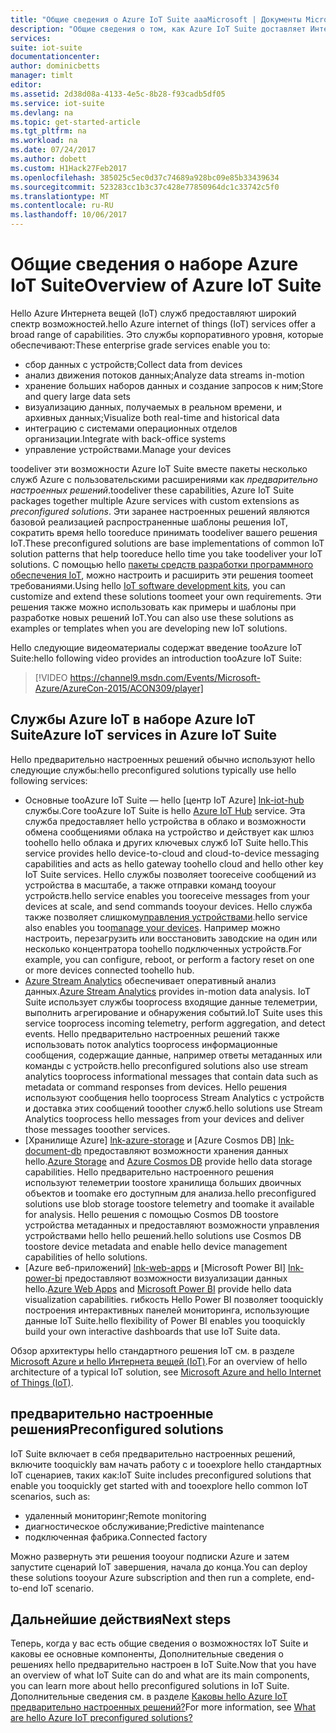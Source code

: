 ```yaml
---
title: "Общие сведения о Azure IoT Suite aaaMicrosoft | Документы Microsoft"
description: "Общие сведения о том, как Azure IoT Suite доставляет Интернет вещей toocollect предварительно настроенных решений, анализ и хранения данных, предоставляют визуализацию и интеграцию с другими системами."
services: 
suite: iot-suite
documentationcenter: 
author: dominicbetts
manager: timlt
editor: 
ms.assetid: 2d38d08a-4133-4e5c-8b28-f93cadb5df05
ms.service: iot-suite
ms.devlang: na
ms.topic: get-started-article
ms.tgt_pltfrm: na
ms.workload: na
ms.date: 07/24/2017
ms.author: dobett
ms.custom: H1Hack27Feb2017
ms.openlocfilehash: 385025c5ec0d37c74689a928bc09e85b33439634
ms.sourcegitcommit: 523283cc1b3c37c428e77850964dc1c33742c5f0
ms.translationtype: MT
ms.contentlocale: ru-RU
ms.lasthandoff: 10/06/2017
---
```

# <a name="overview-of-azure-iot-suite"></a><span data-ttu-id="1fb3f-103">Общие сведения о наборе Azure IoT Suite</span><span class="sxs-lookup"><span data-stu-id="1fb3f-103">Overview of Azure IoT Suite</span></span>

<span data-ttu-id="1fb3f-104">Hello Azure Интернета вещей (IoT) служб предоставляют широкий спектр возможностей.</span><span class="sxs-lookup"><span data-stu-id="1fb3f-104">hello Azure internet of things (IoT) services offer a broad range of capabilities.</span></span> <span data-ttu-id="1fb3f-105">Это службы корпоративного уровня, которые обеспечивают:</span><span class="sxs-lookup"><span data-stu-id="1fb3f-105">These enterprise grade services enable you to:</span></span>

* <span data-ttu-id="1fb3f-106">сбор данных с устройств;</span><span class="sxs-lookup"><span data-stu-id="1fb3f-106">Collect data from devices</span></span>
* <span data-ttu-id="1fb3f-107">анализ движения потоков данных;</span><span class="sxs-lookup"><span data-stu-id="1fb3f-107">Analyze data streams in-motion</span></span>
* <span data-ttu-id="1fb3f-108">хранение больших наборов данных и создание запросов к ним;</span><span class="sxs-lookup"><span data-stu-id="1fb3f-108">Store and query large data sets</span></span>
* <span data-ttu-id="1fb3f-109">визуализацию данных, получаемых в реальном времени, и архивных данных;</span><span class="sxs-lookup"><span data-stu-id="1fb3f-109">Visualize both real-time and historical data</span></span>
* <span data-ttu-id="1fb3f-110">интеграцию с системами операционных отделов организации.</span><span class="sxs-lookup"><span data-stu-id="1fb3f-110">Integrate with back-office systems</span></span>
* <span data-ttu-id="1fb3f-111">управление устройствами.</span><span class="sxs-lookup"><span data-stu-id="1fb3f-111">Manage your devices</span></span>

<span data-ttu-id="1fb3f-112">toodeliver эти возможности Azure IoT Suite вместе пакеты несколько служб Azure с пользовательскими расширениями как *предварительно настроенных решений*.</span><span class="sxs-lookup"><span data-stu-id="1fb3f-112">toodeliver these capabilities, Azure IoT Suite packages together multiple Azure services with custom extensions as *preconfigured solutions*.</span></span> <span data-ttu-id="1fb3f-113">Эти заранее настроенных решений являются базовой реализацией распространенные шаблоны решения IoT, сократить время hello tooreduce принимать toodeliver вашего решения IoT.</span><span class="sxs-lookup"><span data-stu-id="1fb3f-113">These preconfigured solutions are base implementations of common IoT solution patterns that help tooreduce hello time you take toodeliver your IoT solutions.</span></span> <span data-ttu-id="1fb3f-114">С помощью hello [пакеты средств разработки программного обеспечения IoT][lnk-sdks], можно настроить и расширить эти решения toomeet требованиями.</span><span class="sxs-lookup"><span data-stu-id="1fb3f-114">Using hello [IoT software development kits][lnk-sdks], you can customize and extend these solutions toomeet your own requirements.</span></span> <span data-ttu-id="1fb3f-115">Эти решения также можно использовать как примеры и шаблоны при разработке новых решений IoT.</span><span class="sxs-lookup"><span data-stu-id="1fb3f-115">You can also use these solutions as examples or templates when you are developing new IoT solutions.</span></span>

<span data-ttu-id="1fb3f-116">Hello следующие видеоматериалы содержат введение tooAzure IoT Suite:</span><span class="sxs-lookup"><span data-stu-id="1fb3f-116">hello following video provides an introduction tooAzure IoT Suite:</span></span>

> [!VIDEO https://channel9.msdn.com/Events/Microsoft-Azure/AzureCon-2015/ACON309/player]
> 
> 

## <a name="azure-iot-services-in-azure-iot-suite"></a><span data-ttu-id="1fb3f-117">Службы Azure IoT в наборе Azure IoT Suite</span><span class="sxs-lookup"><span data-stu-id="1fb3f-117">Azure IoT services in Azure IoT Suite</span></span>
<span data-ttu-id="1fb3f-118">Hello предварительно настроенных решений обычно используют hello следующие службы:</span><span class="sxs-lookup"><span data-stu-id="1fb3f-118">hello preconfigured solutions typically use hello following services:</span></span>

* <span data-ttu-id="1fb3f-119">Основные tooAzure IoT Suite — hello [центр IoT Azure] [ lnk-iot-hub] службы.</span><span class="sxs-lookup"><span data-stu-id="1fb3f-119">Core tooAzure IoT Suite is hello [Azure IoT Hub][lnk-iot-hub] service.</span></span> <span data-ttu-id="1fb3f-120">Эта служба предоставляет hello устройства в облако и возможности обмена сообщениями облака на устройство и действует как шлюз toohello hello облака и других ключевых служб IoT Suite hello.</span><span class="sxs-lookup"><span data-stu-id="1fb3f-120">This service provides hello device-to-cloud and cloud-to-device messaging capabilities and acts as hello gateway toohello cloud and hello other key IoT Suite services.</span></span> <span data-ttu-id="1fb3f-121">Hello службы позволяет tooreceive сообщений из устройства в масштабе, а также отправки команд tooyour устройств.</span><span class="sxs-lookup"><span data-stu-id="1fb3f-121">hello service enables you tooreceive messages from your devices at scale, and send commands tooyour devices.</span></span> <span data-ttu-id="1fb3f-122">Hello служба также позволяет слишком[управления устройствами][lnk-device-management].</span><span class="sxs-lookup"><span data-stu-id="1fb3f-122">hello service also enables you too[manage your devices][lnk-device-management].</span></span> <span data-ttu-id="1fb3f-123">Например можно настроить, перезагрузить или восстановить заводские на один или несколько концентратора toohello подключенных устройств.</span><span class="sxs-lookup"><span data-stu-id="1fb3f-123">For example, you can configure, reboot, or perform a factory reset on one or more devices connected toohello hub.</span></span>
* <span data-ttu-id="1fb3f-124">[Azure Stream Analytics][lnk-asa] обеспечивает оперативный анализ данных.</span><span class="sxs-lookup"><span data-stu-id="1fb3f-124">[Azure Stream Analytics][lnk-asa] provides in-motion data analysis.</span></span> <span data-ttu-id="1fb3f-125">IoT Suite использует службы tooprocess входящие данные телеметрии, выполнить агрегирование и обнаружения событий.</span><span class="sxs-lookup"><span data-stu-id="1fb3f-125">IoT Suite uses this service tooprocess incoming telemetry, perform aggregation, and detect events.</span></span> <span data-ttu-id="1fb3f-126">Hello предварительно настроенных решений также использовать поток analytics tooprocess информационные сообщения, содержащие данные, например ответы метаданных или команды с устройств.</span><span class="sxs-lookup"><span data-stu-id="1fb3f-126">hello preconfigured solutions also use stream analytics tooprocess informational messages that contain data such as metadata or command responses from devices.</span></span> <span data-ttu-id="1fb3f-127">Hello решения используют сообщения hello tooprocess Stream Analytics с устройств и доставка этих сообщений tooother служб.</span><span class="sxs-lookup"><span data-stu-id="1fb3f-127">hello solutions use Stream Analytics tooprocess hello messages from your devices and deliver those messages tooother services.</span></span>
* <span data-ttu-id="1fb3f-128">[Хранилище Azure] [ lnk-azure-storage] и [Azure Cosmos DB] [ lnk-document-db] предоставляют возможности хранения данных hello.</span><span class="sxs-lookup"><span data-stu-id="1fb3f-128">[Azure Storage][lnk-azure-storage] and [Azure Cosmos DB][lnk-document-db] provide hello data storage capabilities.</span></span> <span data-ttu-id="1fb3f-129">Hello предварительно настроенного решения используют телеметрии toostore хранилища больших двоичных объектов и toomake его доступным для анализа.</span><span class="sxs-lookup"><span data-stu-id="1fb3f-129">hello preconfigured solutions use blob storage toostore telemetry and toomake it available for analysis.</span></span> <span data-ttu-id="1fb3f-130">Hello решения с помощью Cosmos DB toostore устройства метаданных и предоставляют возможности управления устройствами hello hello решений.</span><span class="sxs-lookup"><span data-stu-id="1fb3f-130">hello solutions use Cosmos DB toostore device metadata and enable hello device management capabilities of hello solutions.</span></span>
* <span data-ttu-id="1fb3f-131">[Azure веб-приложений] [ lnk-web-apps] и [Microsoft Power BI] [ lnk-power-bi] предоставляют возможности визуализации данных hello.</span><span class="sxs-lookup"><span data-stu-id="1fb3f-131">[Azure Web Apps][lnk-web-apps] and [Microsoft Power BI][lnk-power-bi] provide hello data visualization capabilities.</span></span> <span data-ttu-id="1fb3f-132">гибкость Hello Power BI позволяет tooquickly построения интерактивных панелей мониторинга, использующие данные IoT Suite.</span><span class="sxs-lookup"><span data-stu-id="1fb3f-132">hello flexibility of Power BI enables you tooquickly build your own interactive dashboards that use IoT Suite data.</span></span>

<span data-ttu-id="1fb3f-133">Обзор архитектуры hello стандартного решения IoT см. в разделе [Microsoft Azure и hello Интернета вещей (IoT)][iot-suite-what-is-azure-iot].</span><span class="sxs-lookup"><span data-stu-id="1fb3f-133">For an overview of hello architecture of a typical IoT solution, see [Microsoft Azure and hello Internet of Things (IoT)][iot-suite-what-is-azure-iot].</span></span>

## <a name="preconfigured-solutions"></a><span data-ttu-id="1fb3f-134">предварительно настроенные решения</span><span class="sxs-lookup"><span data-stu-id="1fb3f-134">Preconfigured solutions</span></span>

<span data-ttu-id="1fb3f-135">IoT Suite включает в себя предварительно настроенных решений, включите tooquickly вам начать работу с и tooexplore hello стандартных IoT сценариев, таких как:</span><span class="sxs-lookup"><span data-stu-id="1fb3f-135">IoT Suite includes preconfigured solutions that enable you tooquickly get started with and tooexplore hello common IoT scenarios, such as:</span></span>

* <span data-ttu-id="1fb3f-136">удаленный мониторинг;</span><span class="sxs-lookup"><span data-stu-id="1fb3f-136">Remote monitoring</span></span>
* <span data-ttu-id="1fb3f-137">диагностическое обслуживание;</span><span class="sxs-lookup"><span data-stu-id="1fb3f-137">Predictive maintenance</span></span>
* <span data-ttu-id="1fb3f-138">подключенная фабрика.</span><span class="sxs-lookup"><span data-stu-id="1fb3f-138">Connected factory</span></span>

<span data-ttu-id="1fb3f-139">Можно развернуть эти решения tooyour подписки Azure и затем запустите сценарий IoT завершения, начала до конца.</span><span class="sxs-lookup"><span data-stu-id="1fb3f-139">You can deploy these solutions tooyour Azure subscription and then run a complete, end-to-end IoT scenario.</span></span>

## <a name="next-steps"></a><span data-ttu-id="1fb3f-140">Дальнейшие действия</span><span class="sxs-lookup"><span data-stu-id="1fb3f-140">Next steps</span></span>

<span data-ttu-id="1fb3f-141">Теперь, когда у вас есть общие сведения о возможностях IoT Suite и каковы ее основные компоненты, Дополнительные сведения о решениях hello предварительно настроен в IoT Suite.</span><span class="sxs-lookup"><span data-stu-id="1fb3f-141">Now that you have an overview of what IoT Suite can do and what are its main components, you can learn more about hello preconfigured solutions in IoT Suite.</span></span> <span data-ttu-id="1fb3f-142">Дополнительные сведения см. в разделе [Каковы hello Azure IoT предварительно настроенных решений?][lnk-what-are-preconfig]</span><span class="sxs-lookup"><span data-stu-id="1fb3f-142">For more information, see [What are hello Azure IoT preconfigured solutions?][lnk-what-are-preconfig]</span></span>

[lnk-sdks]: https://azure.microsoft.com/documentation/articles/iot-hub-sdks-summary/
[lnk-iot-hub]: https://azure.microsoft.com/documentation/services/iot-hub/
[lnk-asa]: https://azure.microsoft.com/documentation/services/stream-analytics/
[lnk-azure-storage]: https://azure.microsoft.com/documentation/services/storage/
[lnk-document-db]: https://azure.microsoft.com/documentation/services/documentdb/
[lnk-power-bi]: https://powerbi.microsoft.com/
[lnk-web-apps]: https://azure.microsoft.com/documentation/services/app-service/web/
[iot-suite-what-is-azure-iot]: iot-suite-what-is-azure-iot.md
[lnk-what-are-preconfig]: iot-suite-what-are-preconfigured-solutions.md
[lnk-device-management]: ../iot-hub/iot-hub-device-management-overview.md
